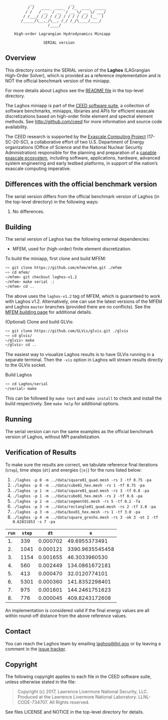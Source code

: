                __                __
              / /   ____  ____  / /_  ____  _____
             / /   / __ `/ __ `/ __ \/ __ \/ ___/
            / /___/ /_/ / /_/ / / / / /_/ (__  )
           /_____/\__,_/\__, /_/ /_/\____/____/
                       /____/

        High-order Lagrangian Hydrodynamics Miniapp

                     SERIAL version

## Overview

This directory contains the SERIAL version of the **Laghos** (LAGrangian
High-Order Solver), which is provided as a reference implementation and is NOT
the official benchmark version of the miniapp.

For more details about Laghos see the [README file](../README.md) in the
top-level directory.

The Laghos miniapp is part of the [CEED software suite](http://ceed.exascaleproject.org/software),
a collection of software benchmarks, miniapps, libraries and APIs for
efficient exascale discretizations based on high-order finite element
and spectral element methods. See http://github.com/ceed for more
information and source code availability.

The CEED research is supported by the [Exascale Computing Project](https://exascaleproject.org/exascale-computing-project)
(17-SC-20-SC), a collaborative effort of two U.S. Department of Energy
organizations (Office of Science and the National Nuclear Security
Administration) responsible for the planning and preparation of a
[capable exascale ecosystem](https://exascaleproject.org/what-is-exascale),
including software, applications, hardware, advanced system engineering and early
testbed platforms, in support of the nation’s exascale computing imperative.

## Differences with the official benchmark version

The serial version differs from the official benchmark version of Laghos (in the
top-level directory) in the following ways:

1. No differences.

## Building

The serial version of Laghos has the following external dependencies:

- MFEM, used for (high-order) finite element discretization.

To build the miniapp, first clone and build MFEM:
```sh
~> git clone https://github.com/mfem/mfem.git ./mfem
~> cd mfem/
~/mfem> git checkout laghos-v1.2
~/mfem> make serial -j
~/mfem> cd ..
```
The above uses the `laghos-v1.2` tag of MFEM, which is guaranteed to work with
Laghos v1.2. Alternatively, one can use the latest versions of the MFEM and
Laghos `master` branches (provided there are no conflicts). See the [MFEM
building page](http://mfem.org/building/) for additional details.

(Optional) Clone and build GLVis:
```sh
~> git clone https://github.com/GLVis/glvis.git ./glvis
~> cd glvis/
~/glvis> make
~/glvis> cd ..
```
The easiest way to visualize Laghos results is to have GLVis running in a
separate terminal. Then the `-vis` option in Laghos will stream results directly
to the GLVis socket.

Build Laghos
```sh
~> cd Laghos/serial
~/serial> make
```
This can be followed by `make test` and `make install` to check and install the
build respectively. See `make help` for additional options.

## Running

The serial version can run the same examples as the official benchmark version
of Laghos, without MPI parallelization.

## Verification of Results


To make sure the results are correct, we tabulate reference final iterations
(`step`), time steps (`dt`) and energies (`|e|`) for the runs listed below:

1. `./laghos -p 0 -m ../data/square01_quad.mesh -rs 3 -tf 0.75 -pa`
2. `./laghos -p 0 -m ../data/cube01_hex.mesh -rs 1 -tf 0.75 -pa`
3. `./laghos -p 1 -m ../data/square01_quad.mesh -rs 3 -tf 0.8 -pa`
4. `./laghos -p 1 -m ../data/cube01_hex.mesh -rs 2 -tf 0.6 -pa`
5. `./laghos -p 2 -m ../data/segment01.mesh -rs 5 -tf 0.2 -fa`
6. `./laghos -p 3 -m ../data/rectangle01_quad.mesh -rs 2 -tf 3.0 -pa`
7. `./laghos -p 3 -m ../data/box01_hex.mesh -rs 1 -tf 3.0 -pa`
8. `./laghos -p 4 -m ../data/square_gresho.mesh -rs 3 -ok 3 -ot 2 -tf 0.62831853 -s 7 -pa`

| `run` | `step` | `dt` | `e` |
| ----- | ------ | ---- | --- |
|  1. |  339 | 0.000702 | 49.6955373491   |
|  2. | 1041 | 0.000121 | 3390.9635545458 |
|  3. | 1154 | 0.001655 | 46.3033960530   |
|  4. |  560 | 0.002449 | 134.0861672181  |
|  5. |  413 | 0.000470 | 32.0120774101   |
|  6. | 5301 | 0.000360 | 141.8352298401  |
|  7. |  975 | 0.001601 | 144.2461751623  |
|  8. |  776 | 0.000045 | 409.8243172608  |

An implementation is considered valid if the final energy values are all within
round-off distance from the above reference values.

## Contact

You can reach the Laghos team by emailing laghos@llnl.gov or by leaving a
comment in the [issue tracker](https://github.com/CEED/Laghos/issues).

## Copyright

The following copyright applies to each file in the CEED software suite,
unless otherwise stated in the file:

> Copyright (c) 2017, Lawrence Livermore National Security, LLC. Produced at the
> Lawrence Livermore National Laboratory. LLNL-CODE-734707. All Rights reserved.

See files LICENSE and NOTICE in the top-level directory for details.
